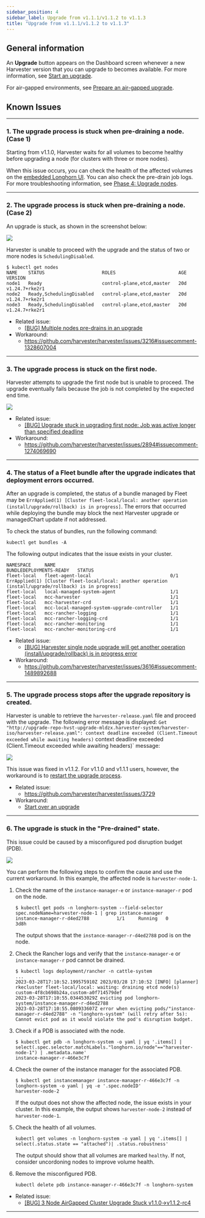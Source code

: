 ```yaml
---
sidebar_position: 4
sidebar_label: Upgrade from v1.1.1/v1.1.2 to v1.1.3
title: "Upgrade from v1.1.1/v1.1.2 to v1.1.3"
---
```


<head>
  <link rel="canonical" href="https://docs.harvesterhci.io/v1.3/upgrade/v1-1-1-to-v1-1-3"/>
</head>


## General information

An **Upgrade** button appears on the Dashboard screen whenever a new Harvester version that you can upgrade to becomes available. For more information, see [Start an upgrade](./automatic.md#start-an-upgrade).

For air-gapped environments, see [Prepare an air-gapped upgrade](./automatic.md#prepare-an-air-gapped-upgrade).


## Known Issues

---

### 1. The upgrade process is stuck when pre-draining a node. (Case 1)

Starting from v1.1.0, Harvester waits for all volumes to become healthy before upgrading a node (for clusters with three or more nodes). 

When this issue occurs, you can check the health of the affected volumes on the [embedded Longhorn UI](../troubleshooting/harvester.md#access-embedded-rancher-and-longhorn-dashboards). You can also check the pre-drain job logs. For more troubleshooting information, see [Phase 4: Upgrade nodes](./troubleshooting.md#phase-4-upgrade-nodes).

---

### 2. The upgrade process is stuck when pre-draining a node. (Case 2)

An upgrade is stuck, as shown in the screenshot below:

![](/img/v1.2/upgrade/known_issues/3216-stuck-pre-drain.png)

Harvester is unable to proceed with the upgrade and the status of two or more nodes is `SchedulingDisabled`.

```
$ kubectl get nodes
NAME    STATUS                     ROLES                       AGE   VERSION
node1   Ready                      control-plane,etcd,master   20d   v1.24.7+rke2r1
node2   Ready,SchedulingDisabled   control-plane,etcd,master   20d   v1.24.7+rke2r1
node3   Ready,SchedulingDisabled   control-plane,etcd,master   20d   v1.24.7+rke2r1
```

- Related issue:
  - [[BUG] Multiple nodes pre-drains in an upgrade](https://github.com/harvester/harvester/issues/3216)
- Workaround:
  - https://github.com/harvester/harvester/issues/3216#issuecomment-1328607004

---

### 3. The upgrade process is stuck on the first node.

Harvester attempts to upgrade the first node but is unable to proceed. The upgrade eventually fails because the job is not completed by the expected end time.

![](/img/v1.2/upgrade/known_issues/2894-deadline.png)


- Related issue:
  - [[BUG] Upgrade stuck in upgrading first node: Job was active longer than specified deadline](https://github.com/harvester/harvester/issues/2894)
- Workaround:
  - https://github.com/harvester/harvester/issues/2894#issuecomment-1274069690


---

### 4. The status of a Fleet bundle after the upgrade indicates that deployment errors occurred.

After an upgrade is completed, the status of a bundle managed by Fleet may be `ErrApplied(1) [Cluster fleet-local/local: another operation (install/upgrade/rollback) is in progress]`. The errors that occurred while deploying the bundle may block the next Harvester upgrade or managedChart update if not addressed.

To check the status of bundles, run the following command:

```
kubectl get bundles -A
```

The following output indicates that the issue exists in your cluster.

```
NAMESPACE     NAME                                          BUNDLEDEPLOYMENTS-READY   STATUS
fleet-local   fleet-agent-local                             0/1                       ErrApplied(1) [Cluster fleet-local/local: another operation (install/upgrade/rollback) is in progress]
fleet-local   local-managed-system-agent                    1/1
fleet-local   mcc-harvester                                 1/1
fleet-local   mcc-harvester-crd                             1/1
fleet-local   mcc-local-managed-system-upgrade-controller   1/1
fleet-local   mcc-rancher-logging                           1/1
fleet-local   mcc-rancher-logging-crd                       1/1
fleet-local   mcc-rancher-monitoring                        1/1
fleet-local   mcc-rancher-monitoring-crd                    1/1
```


- Related issue:
  - [[BUG] Harvester single node upgrade will get another operation (install/upgrade/rollback) is in progress error](https://github.com/harvester/harvester/issues/3616)
- Workaround:
  - https://github.com/harvester/harvester/issues/3616#issuecomment-1489892688


---

### 5. The upgrade process stops after the upgrade repository is created.

Harvester is unable to retrieve the `harvester-release.yaml` file and proceed with the upgrade. The following error message is displayed: `Get "http://upgrade-repo-hvst-upgrade-mldzx.harvester-system/harvester-iso/harvester-release.yaml": context deadline exceeded (Client.Timeout exceeded while awaiting headers)`
context deadline exceeded (Client.Timeout exceeded while awaiting headers)` message:

![](/img/v1.2/upgrade/known_issues/3729-error.png)

This issue was fixed in v1.1.2. For v1.1.0 and v1.1.1 users, however, the workaround is to [restart the upgrade process](./troubleshooting.md#start-over-an-upgrade).


- Related issue:
  - https://github.com/harvester/harvester/issues/3729
- Workaround:
  - [Start over an upgrade](./troubleshooting.md#start-over-an-upgrade)

---

### 6. The upgrade is stuck in the "Pre-drained" state.

This issue could be caused by a misconfigured pod disruption budget (PDB).

![](/img/v1.2/upgrade/known_issues/3730-stuck.png)

You can perform the following steps to confirm the cause and use the current workaround. In this example, the affected node is `harvester-node-1`.

1. Check the name of the `instance-manager-e` or `instance-manager-r` pod on the node.

    ```
    $ kubectl get pods -n longhorn-system --field-selector spec.nodeName=harvester-node-1 | grep instance-manager
    instance-manager-r-d4ed2788          1/1     Running   0              3d8h
    ```

    The output shows that the `instance-manager-r-d4ed2788` pod is on the node. 

1. Check the Rancher logs and verify that the `instance-manager-e` or `instance-manager-r` pod cannot be drained.

    ```
    $ kubectl logs deployment/rancher -n cattle-system
    ...
    2023-03-28T17:10:52.199575910Z 2023/03/28 17:10:52 [INFO] [planner] rkecluster fleet-local/local: waiting: draining etcd node(s) custom-4f8cb698b24a,custom-a0f714579def
    2023-03-28T17:10:55.034453029Z evicting pod longhorn-system/instance-manager-r-d4ed2788
    2023-03-28T17:10:55.080933607Z error when evicting pods/"instance-manager-r-d4ed2788" -n "longhorn-system" (will retry after 5s): Cannot evict pod as it would violate the pod's disruption budget.
    ```

1. Check if a PDB is associated with the node.

    ```
    $ kubectl get pdb -n longhorn-system -o yaml | yq '.items[] | select(.spec.selector.matchLabels."longhorn.io/node"=="harvester-node-1") | .metadata.name'
    instance-manager-r-466e3c7f
    ```

1. Check the owner of the instance manager for the associated PDB.

    ```
    $ kubectl get instancemanager instance-manager-r-466e3c7f -n longhorn-system -o yaml | yq -e '.spec.nodeID'
    harvester-node-2
    ```

    If the output does not show the affected node, the issue exists in your cluster. In this example, the output shows `harvester-node-2` instead of `harvester-node-1`.

1. Check the health of all volumes.

    ```
    kubectl get volumes -n longhorn-system -o yaml | yq '.items[] | select(.status.state == "attached")| .status.robustness'
    ```

    The output should show that all volumes are marked `healthy`. If not, consider uncordoning nodes to improve volume health.

1.  Remove the misconfigured PDB.

    ```
    kubectl delete pdb instance-manager-r-466e3c7f -n longhorn-system
    ```

- Related issue:
  - [[BUG] 3 Node AirGapped Cluster Upgrade Stuck v1.1.0->v1.1.2-rc4](https://github.com/harvester/harvester/issues/3730 )

---
